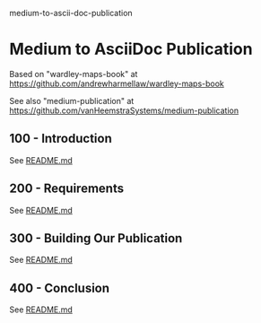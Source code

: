 medium-to-ascii-doc-publication
# Medium to AsciiDoc Publication

Based on "wardley-maps-book" at https://github.com/andrewharmellaw/wardley-maps-book

See also "medium-publication" at https://github.com/vanHeemstraSystems/medium-publication

## 100 - Introduction

See [README.md](./100/README.md)

## 200 - Requirements

See [README.md](./200/README.md)

## 300 - Building Our Publication

See [README.md](./300/README.md)

## 400 - Conclusion

See [README.md](./400/README.md)
